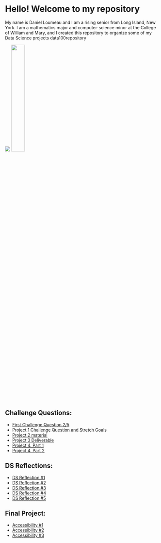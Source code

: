 # Hello! Welcome to my repository

My name is Daniel Loumeau and I am a rising senior from Long Island, New York. I am a mathematics major and computer-science minor at the College of William and Mary, and I created this repository to organize some of my Data Science projects  data100repository

![](https://raw.githubusercontent.com/dloumeau/dloumeau.github.io/main/Screen%20Shot%202021-02-08%20at%2010.15.46%20PM.png)
<img src="https://user-images.githubusercontent.com/78128831/213442149-1a46669f-3039-4565-b31f-9c2187267431.jpg" width="30%" height="30%">


## Challenge Questions:
- [First Challenge Question 2/5](CHALLENGE_QUESTION.html)
- [Project 1 Challenge Question and Stretch Goals](Spatial_Population_of_Cambodia.html)
- [Project 2 material](Project_2.html)
- [Project 3 Deliverable](Project_3_Deliverable.html)
- [Project 4. Part 1](Project_4.html)
- [Project 4. Part 2](Project_4(2).html)
## DS Reflections:
- [DS Reflection #1](test_file.html)
- [DS Reflection #2](test_file2.html)
- [DS Reflection #3](test_file3.html)
- [DS Reflection #4](testfile4.html)
- [DS Reflection #5](test_code.html)
## Final Project:
- [Accessibility #1](accessibility1.html)
- [Accessibility #2](accessibility2.html)
- [Accessibility #3](accessibility3.html)


